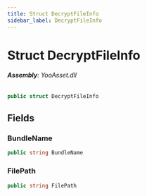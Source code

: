 ```yaml
---
title: Struct DecryptFileInfo
sidebar_label: DecryptFileInfo
---
```

# Struct DecryptFileInfo


###### **Assembly**: YooAsset.dll

```csharp title="Declaration"
public struct DecryptFileInfo
```
## Fields
### BundleName


```csharp title="Declaration"
public string BundleName
```
### FilePath


```csharp title="Declaration"
public string FilePath
```
